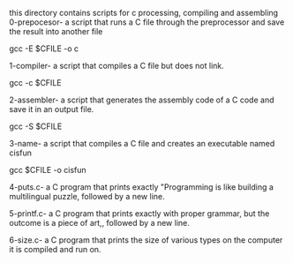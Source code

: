 this directory contains scripts for c processing, compiling and assembling
0-prepocesor- a script that runs a C file through the preprocessor and save the result into another file

gcc -E $CFILE -o c

1-compiler- a script that compiles a C file but does not link.

gcc -c $CFILE

2-assembler- a script that generates the assembly code of a C code and save it in an output file.

gcc -S $CFILE

3-name- a script that compiles a C file and creates an executable named cisfun

gcc $CFILE -o cisfun

4-puts.c- a C program that prints exactly "Programming is like building a multilingual puzzle, followed by a new line.

5-printf.c- a C program that prints exactly with proper grammar, but the outcome is a piece of art,, followed by a new line.

6-size.c- a C program that prints the size of various types on the computer it is compiled and run on.

